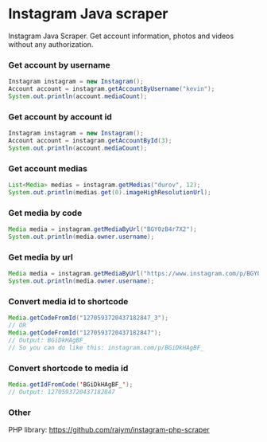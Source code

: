 Instagram Java scraper
======================

Instagram Java Scraper. Get account information, photos and videos without any authorization.

 
### Get account by username
```java
Instagram instagram = new Instagram();
Account account = instagram.getAccountByUsername("kevin");
System.out.println(account.mediaCount);
```

### Get account by account id
```java
Instagram instagram = new Instagram();
Account account = instagram.getAccountById(3);
System.out.println(account.mediaCount);
```

### Get account medias
```java
List<Media> medias = instagram.getMedias("durov", 12);
System.out.println(medias.get(0).imageHighResolutionUrl);
```

### Get media by code
```java
Media media = instagram.getMediaByUrl("BGY0zB4r7X2");
System.out.println(media.owner.username);
```

### Get media by url
```java
Media media = instagram.getMediaByUrl("https://www.instagram.com/p/BGY0zB4r7X2/");
System.out.println(media.owner.username);
```
### Convert media id to shortcode
```java
Media.getCodeFromId("1270593720437182847_3");
// OR
Media.getCodeFromId("1270593720437182847");
// Output: BGiDkHAgBF_
// So you can do like this: instagram.com/p/BGiDkHAgBF_
```

### Convert shortcode to media id
```java
Media.getIdFromCode('BGiDkHAgBF_');
// Output: 1270593720437182847
```

### Other
PHP library: https://github.com/raiym/instagram-php-scraper
